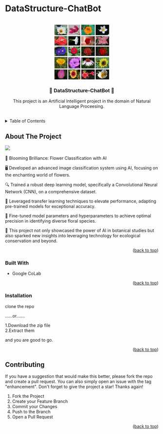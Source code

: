 #  DataStructure-ChatBot




<!-- PROJECT LOGO -->
<br />
<div align="center" id='readme-top'>
  <a href="">
    <img src="https://github.com/arpan-kumar-saini/Flower-Classification/blob/main/Flowers.jpeg" alt="Logo" width="180" height="180">
  </a>

  <h3 align="center"> 🌸 DataStructure-ChatBot 🌸</h3>

  <p align="center">
    This project is an Artificial Intelligent project in the domain of Natural Language Proceesing.
    <br />   
    <br />
    
  </p>
</div>



<!-- TABLE OF CONTENTS -->
<details>
  <summary>Table of Contents</summary>
  <ol>
    <li>
      <a href="#about-the-project">About The Project</a>
      <ul>
        <li><a href="#built-with">Built With</a></li>
      </ul>
    </li>      
    <li><a href="#installation">Installation</a></li>
    <li><a href="#contributing">Contributing</a></li>
  </ol>
</details>



<!-- ABOUT THE PROJECT -->
## About The Project
<img src='https://github.com/arpan-kumar-saini/Flower-Classification/blob/main/Flower%20classification.gif'>

🌸 Blooming Brilliance: Flower Classification with AI

🖥️ Developed an advanced image classification system using AI, focusing on the enchanting world of flowers.

🔍 Trained a robust deep learning model, specifically a Convolutional Neural Network (CNN), on a comprehensive dataset.

🚀 Leveraged transfer learning techniques to elevate performance, adapting pre-trained models for exceptional accuracy.

🎯 Fine-tuned model parameters and hyperparameters to achieve optimal precision in identifying diverse floral species.

🌱 This project not only showcased the power of AI in botanical studies but also sparked new insights into leveraging technology for ecological conservation and beyond.

<p align="right">(<a href="#readme-top">back to top</a>)</p>



### Built With

* Google CoLab

<p align="right">(<a href="#readme-top">back to top</a>)</p>




### Installation

clone the repo

......or....... 

1.Download the zip file <br>
2.Extract them

and you are good to go.

  

<p align="right">(<a href="#readme-top">back to top</a>)</p>


<!-- CONTRIBUTING -->
## Contributing


If you have a suggestion that would make this better, please fork the repo and create a pull request. You can also simply open an issue with the tag "enhancement".
Don't forget to give the project a star! Thanks again!

1. Fork the Project
2. Create your Feature Branch 
3. Commit your Changes 
4. Push to the Branch 
5. Open a Pull Request

<p align="right">(<a href="#readme-top">back to top</a>)</p>











 
